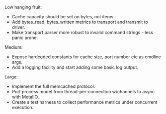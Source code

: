 Low hanging fruit:

* Cache capacity should be set on bytes, not items.
* Add bytes_read, bytes_written metrics to transport and transmit to driver.
* Make transport parser more robust to invalid command strings - less panic prone.

Medium:

* Expose hardcoded constants for cache size, port number etc as cmdline args.
* Add a logging facility and start adding some basic log output.

Large:

* Implement the full memcached protocol.
* Port process model from thread-per-connection w/channels to async with MetalIO.
* Create a test harness to collect performance metrics under concurrent execution.

